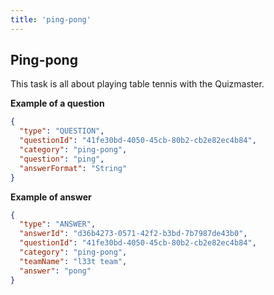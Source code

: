 ```yaml
---
title: 'ping-pong'
---
```


## Ping-pong

This task is all about playing table tennis with the Quizmaster.

**Example of a question**

```json
{
  "type": "QUESTION",
  "questionId": "41fe30bd-4050-45cb-80b2-cb2e82ec4b84",
  "category": "ping-pong",
  "question": "ping",
  "answerFormat": "String"
}
```

**Example of answer**

```json
{
  "type": "ANSWER",
  "answerId": "d36b4273-0571-42f2-b3bd-7b7987de43b0",
  "questionId": "41fe30bd-4050-45cb-80b2-cb2e82ec4b84",
  "category": "ping-pong",
  "teamName": "l33t team",
  "answer": "pong"
}
```
